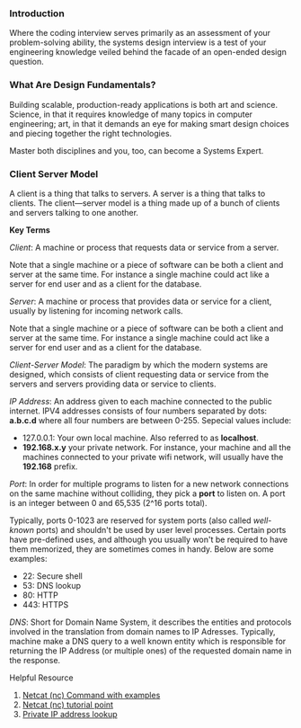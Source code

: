 ### Introduction

Where the coding interview serves primarily as an assessment of your problem-solving ability, the systems design interview is a test of your engineering knowledge veiled behind the facade of an open-ended design question.

### What Are Design Fundamentals?

Building scalable, production-ready applications is both art and science. Science, in that it requires knowledge of many topics in computer engineering; art, in that it demands an eye for making smart design choices and piecing together the right technologies.

Master both disciplines and you, too, can become a Systems Expert.

### Client Server Model

A client is a thing that talks to servers. A server is a thing that talks to clients. The client—server model is a thing made up of a bunch of clients and servers talking to one another.


**Key Terms**

_Client_: A machine or process that requests data or service from a server.

Note that a single machine or a piece of software can be both a client and server at the same time. For instance a single machine could act like a server for end user and as a client for the database.

_Server_: A machine or process that provides data or service for a client, usually by listening for incoming network calls.

Note that a single machine or a piece of software can be both a client and server at the same time. For instance a single machine could act like a server for end user and as a client for the database.

_Client-Server Model_: The paradigm by which the modern systems are designed, which consists of client requesting data or service from the servers and servers providing data or service to clients.

_IP Address_: An address given to each machine connected to the public internet. IPV4 addresses consists of four numbers separated by dots: **a.b.c.d** where all four numbers are between 0-255. Sepecial values include:

- 127.0.0.1: Your own local machine. Also referred to as **localhost**.
- **192.168.x.y** your private network. For instance, your machine and all the machines connected to your private wifi network, will usually have the **192.168** prefix.

_Port_: In order for multiple programs to listen for a new network connections on the same machine without colliding, they pick a **port** to listen on. A port is an integer between 0 and 65,535 (2^16 ports total).

Typically, ports 0-1023 are reserved for system ports (also called _well-known_ ports) and shouldn't be used by user level processes. Certain ports have pre-defined uses, and although you usually won't be required to have them memorized, they are sometimes comes in handy. Below are some examples:

- 22:  Secure shell
- 53:  DNS lookup
- 80:  HTTP
- 443: HTTPS

_DNS_: Short for Domain Name System, it describes the entities and protocols involved in the translation from domain names to IP Adresses. Typically, machine make a DNS query to a well known entity which is responsible for returning the IP Address (or multiple ones) of the requested domain name in the response.


Helpful Resource
1. [Netcat (nc) Command with examples](https://linuxize.com/post/netcat-nc-command-with-examples)
2. [Netcat (nc) tutorial point](https://www.tutorialspoint.com/unix_commands/nc.htm)
3. [Private IP address lookup](https://phoenixnap.com/kb/how-to-find-ip-address-linux#ftoc-heading-5)
